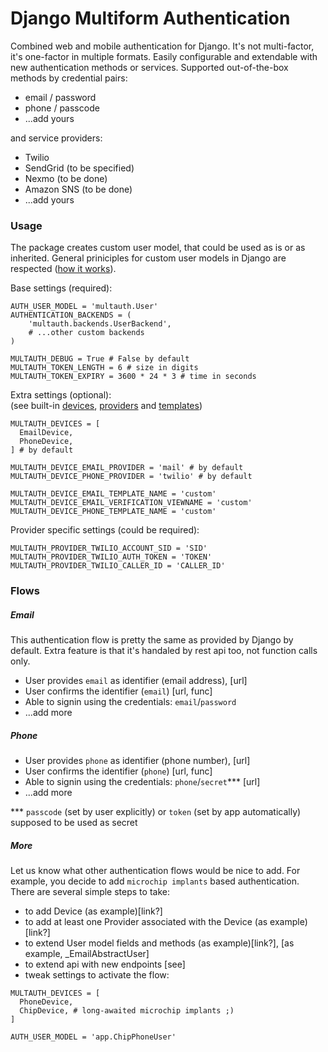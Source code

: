 # Django Multiform Authentication


Combined web and mobile authentication for Django. It's not multi-factor, it's one-factor in multiple formats. Easily configurable and extendable with new authentication methods or services. Supported out-of-the-box methods by credential pairs:  
- email / password
- phone / passcode
- ...add yours

and service providers:  
- Twilio
- SendGrid (to be specified)
- Nexmo (to be done)
- Amazon SNS (to be done)
- ...add yours




### Usage

The package creates custom user model, that could be used as is or as inherited. General priniciples for custom user models in Django are respected ([how it works](https://docs.djangoproject.com/en/2.2/topics/auth/customizing/#substituting-a-custom-user-model)).


Base settings (required):
```
AUTH_USER_MODEL = 'multauth.User'
AUTHENTICATION_BACKENDS = (
    'multauth.backends.UserBackend',
    # ...other custom backends
)

MULTAUTH_DEBUG = True # False by default
MULTAUTH_TOKEN_LENGTH = 6 # size in digits
MULTAUTH_TOKEN_EXPIRY = 3600 * 24 * 3 # time in seconds
```


Extra settings (optional):  
(see built-in [devices](/), [providers](/) and [templates](/))  
```
MULTAUTH_DEVICES = [
  EmailDevice,
  PhoneDevice,
] # by default

MULTAUTH_DEVICE_EMAIL_PROVIDER = 'mail' # by default
MULTAUTH_DEVICE_PHONE_PROVIDER = 'twilio' # by default

MULTAUTH_DEVICE_EMAIL_TEMPLATE_NAME = 'custom'
MULTAUTH_DEVICE_EMAIL_VERIFICATION_VIEWNAME = 'custom'
MULTAUTH_DEVICE_PHONE_TEMPLATE_NAME = 'custom'
```


Provider specific settings (could be required):  
```
MULTAUTH_PROVIDER_TWILIO_ACCOUNT_SID = 'SID'
MULTAUTH_PROVIDER_TWILIO_AUTH_TOKEN = 'TOKEN'
MULTAUTH_PROVIDER_TWILIO_CALLER_ID = 'CALLER_ID'
```




### Flows


##### Email
This authentication flow is pretty the same as provided by Django by default. Extra feature
is that it's handaled by rest api too, not function calls only.
- User provides `email` as identifier (email address), [url]
- User confirms the identifier (`email`) [url, func]
- Able to signin using the credentials: `email`/`password`
- ...add more


##### Phone
- User provides `phone` as identifier (phone number), [url]
- User confirms the identifier (`phone`) [url, func]
- Able to signin using the credentials: `phone`/`secret`*** [url]
- ...add more

*** `passcode` (set by user explicitly) or `token` (set by app automatically) supposed to be used as secret


##### More
Let us know what other authentication flows would be nice to add.
For example, you decide to add `microchip implants` based authentication. There are several simple steps to take:
- to add Device (as example)[link?]
- to add at least one Provider associated with the Device (as example)[link?]
- to extend User model fields and methods (as example)[link?], [as example, _EmailAbstractUser]
- to extend api with new endpoints [see]
- tweak settings to activate the flow:
```
MULTAUTH_DEVICES = [
  PhoneDevice,
  ChipDevice, # long-awaited microchip implants ;)
]

AUTH_USER_MODEL = 'app.ChipPhoneUser'
```


